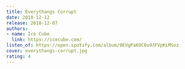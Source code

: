 ```yaml
---
title: Everythangs Corrupt
date: 2018-12-12
release: 2018-12-07
authors:
- name: Ice Cube
  link: https://icecube.com/
listen_of: https://open.spotify.com/album/0EVgPaKOC8o9JFVpKLMSoz
cover: everythangs-corrupt.jpg
rating: 4
---
```

